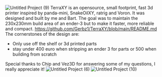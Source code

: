 ![Untitled Project (9)](https://github.com/Gerbz1/TerraXY/assets/163194295/1ccfcf32-6a58-4488-beea-40edc6e5bece)
TerraXY is an opensource, small footprint, fast 3d printer inspired by panda-mini, SnakeOilXY, ratrig and Voron. It was designed and built by me and Bart.
The goal was to maintain the 230x230mm build area of an ender-3 but to make it faster, more reliable and compact.
https://github.com/Gerbz1/TerraXY/blob/main/README.md
The cornerstones of the design are:
- Only use off the shelf or 3d printed parts
- stay under 400 euro when stripping an ender 3 for parts or 500 when building from scratch

Special thanks to Chip and Vez3D for answering some of my questions, I really appreciate it!
![Untitled Project (6)](https://github.com/Gerbz1/TerraXY/assets/163194295/1bbabe0a-e048-4067-a9a3-dcdc2d68d720)
![Untitled Project (10)](https://github.com/Gerbz1/TerraXY/assets/163194295/7777ee97-72b2-4c0d-805a-575f76d4f928)

 
